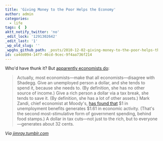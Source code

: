 ```yaml
---
title: 'Giving Money to the Poor Helps the Economy'
author: admin
categories:
  - life
tags: {  }
aktt_notify_twitter: 'no'
_edit_lock: '1291302642'
_edit_last: '1'
_wp_old_slug: ''
_wpghs_github_path: _posts/2010-12-02-giving-money-to-the-poor-helps-the-economy.md
id: ca4dd094-14f7-46cd-9cec-9f4aa736f214
---
```

<p>Who'd have thunk it? But <a href="http://www.slate.com/id/2276473/">apparently economists do</a>:</p>
<blockquote><p>Actually, most economists—make that all economists—disagree with Shadegg. Give an unemployed person a dollar, and she tends to spend it, because she needs to. (By definition, she has no other source of income.) Give a rich person a dollar via a tax break, she tends to save it. (By definition, she has a lot of other assets.) Mark Zandi, chief economist at Moody's, <a href="http://www.economy.com/mark-zandi/documents/Senate-Finance-Committee-Unemployment%20Insurance-041410.pdf">has found that</a> $1 in unemployment benefits generates $1.61 in economic activity. (That's the second most-stimulative form of government spending, behind food stamps.) A dollar in tax cuts—not just to the rich, but to everyone—generates about 32 cents.</p></blockquote>
<p><em>Via <a href="http://jimray.tumblr.com/post/2064898289/give-an-unemployed-person-a-dollar-and-she-tends">jimray.tumblr.com</a></em></p>
